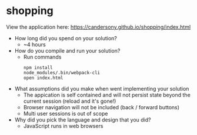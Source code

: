 # shopping

View the application here:
https://candersony.github.io/shopping/index.html

- How long did you spend on your solution?
  - ~4 hours
- How do you compile and run your solution?
  - Run commands
      ```
      npm install
      node_modules/.bin/webpack-cli
      open index.html
      ```
- What assumptions did you make when went implementing your solution
  - The appication is self contained and will not persist state beyond the current session (reload and it's gone!)
  - Browser navigation will not be included (back / forward buttons)
  - Multi user sessions is out of scope
- Why did you pick the language and design that you did?
  - JavaScript runs in web browsers